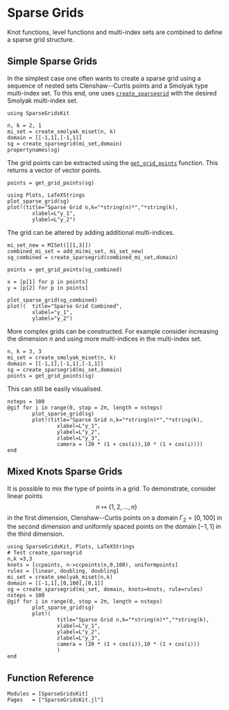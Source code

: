 # Sparse Grids
Knot functions, level functions and multi-index sets are combined to define a sparse grid structure.

## Simple Sparse Grids
In the simplest case one often wants to create a sparse grid using a sequence of nested sets Clenshaw--Curtis points and a Smolyak type multi-index set.
To this end, one uses [`create_sparsegrid`](@ref) with the desired Smolyak multi-index set.
```@example sg
using SparseGridsKit

n, k = 2, 1
mi_set = create_smolyak_miset(n, k)
domain = [[-1,1],[-1,1]]
sg = create_sparsegrid(mi_set,domain)
propertynames(sg)
```
The grid points can be extracted using the [`get_grid_points`](@ref) function.
This returns a vector of vector points.
```@example sg
points = get_grid_points(sg)
```

```@example sg
using Plots, LaTeXStrings
plot_sparse_grid(sg)
plot!(title="Sparse Grid n,k="*string(n)*","*string(k),
        xlabel=L"y_1",
        ylabel=L"y_2")
```

The grid can be altered by adding additional multi-indices.
```@example sg
mi_set_new = MISet([[1,3]]) 
combined_mi_set = add_mi(mi_set, mi_set_new)
sg_combined = create_sparsegrid(combined_mi_set,domain)

points = get_grid_points(sg_combined)

x = [p[1] for p in points]
y = [p[2] for p in points]

plot_sparse_grid(sg_combined)
plot!(  title="Sparse Grid Combined",
        xlabel="y_1",
        ylabel="y_2")
```
More complex grids can be constructed.
For example consider increasing the dimension $n$ and using more multi-indices in the multi-index set. 
```@example sg
n, k = 3, 3
mi_set = create_smolyak_miset(n, k)
domain = [[-1,1],[-1,1],[-1,1]]
sg = create_sparsegrid(mi_set,domain)
points = get_grid_points(sg)
```
This can still be easily visualised.
```@example sg
nsteps = 100
@gif for i in range(0, stop = 2π, length = nsteps)
        plot_sparse_grid(sg)
        plot!(title="Sparse Grid n,k="*string(n)*","*string(k),
                xlabel=L"y_1",
                ylabel=L"y_2",
                zlabel=L"y_3",
                camera = (20 * (1 + cos(i)),10 * (1 + cos(i))))
end
```
## Mixed Knots Sparse Grids
It is possible to mix the type of points in a grid.
To demonstrate, consider linear points $$n\mapsto\{1,2,...,n\}$$ in the first dimension, Clenshaw--Curtis points on a domain $\Gamma_2=[0,100]$ in the second dimension and uniformly spaced points on the domain $[-1,1]$  in the third dimension.
```@example mixed
using SparseGridsKit, Plots, LaTeXStrings
# Test create_sparsegrid
n,k =3,3
knots = [ccpoints, n->ccpoints(n,0,100), uniformpoints]
rules = [linear, doubling, doubling]
mi_set = create_smolyak_miset(n,k)
domain = [[-1,1],[0,100],[0,1]]
sg = create_sparsegrid(mi_set, domain, knots=knots, rule=rules)
nsteps = 100
@gif for i in range(0, stop = 2π, length = nsteps)
        plot_sparse_grid(sg)
        plot!(
                title="Sparse Grid n,k="*string(n)*","*string(k),
                xlabel=L"y_1",
                ylabel=L"y_2",
                zlabel=L"y_3",
                camera = (20 * (1 + cos(i)),10 * (1 + cos(i)))
                )
end
```

## Function Reference
```@autodocs
Modules = [SparseGridsKit]
Pages   = ["SparseGridsKit.jl"]
```
